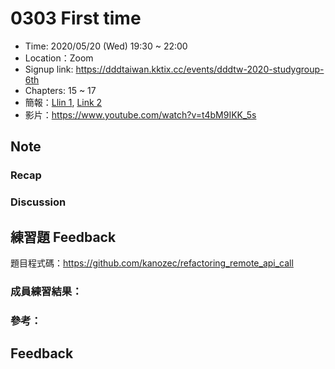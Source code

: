 # 0303 First time

- Time: 2020/05/20 (Wed) 19:30 ~ 22:00
- Location：Zoom
- Signup link: https://dddtaiwan.kktix.cc/events/dddtw-2020-studygroup-6th
- Chapters: 15 ~ 17
- 簡報：[Llin 1](https://speakerdeck.com/kanozec/working-effectively-with-legacy-code-ch15-17), [Link 2](https://shorturl.at/qAVW9)
- 影片：https://www.youtube.com/watch?v=t4bM9IKK_5s

## Note

### Recap


### Discussion


## 練習題 Feedback

題目程式碼：https://github.com/kanozec/refactoring_remote_api_call


### 成員練習結果：


### 參考：


## Feedback


